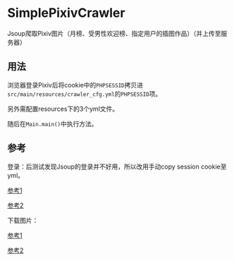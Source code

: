# SimplePixivCrawler
Jsoup爬取Pixiv图片（月榜、受男性欢迎榜、指定用户的插图作品）（并上传至服务器）



## 用法

浏览器登录Pixiv后将cookie中的`PHPSESSID`拷贝进`src/main/resources/crawler_cfg.yml`的`PHPSESSID`项。

另外需配置resources下的3个yml文件。

随后在`Main.main()`中执行方法。



## 参考

登录：后测试发现Jsoup的登录并不好用，所以改用手动copy session cookie至yml。

[参考1](https://www.cnblogs.com/fightfordream/p/6421498.html)

[参考2](https://www.tqwba.com/x_d/jishu/244706.html)



下载图片：

[参考1](https://blog.csdn.net/owaranaiyume/article/details/114667736)

[参考2](https://blog.csdn.net/weixin_45826022/article/details/109406389)

